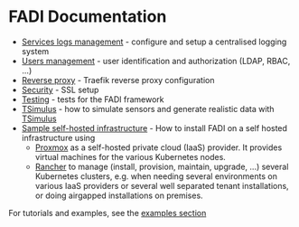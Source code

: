 FADI Documentation
==========

* [Services logs management](LOGGING.md) - configure and setup a centralised logging system
* [Users management](USERMANAGEMENT.md) - user identification and authorization (LDAP, RBAC, ...)
* [Reverse proxy](REVERSEPROXY.md) - Traefik reverse proxy configuration
* [Security](SECURITY.md) - SSL setup
* [Testing](/tests/README.md) - tests for the FADI framework
* [TSimulus](TSIMULUS.md) - how to simulate sensors and generate realistic data with [TSimulus](https://github.com/cetic/TSimulus)
* [Sample self-hosted infrastructure](RANCHER_PROXMOX.md) - How to install FADI on a self hosted infrastructure using 
    * [Proxmox](https://www.proxmox.com/en/) as a self-hosted private cloud (IaaS) provider. It provides virtual machines for the various Kubernetes nodes.
    * [Rancher](https://rancher.com/what-is-rancher/what-rancher-adds-to-kubernetes/) to manage (install, provision, maintain, upgrade, ...) several Kubernetes clusters, e.g. when needing several environments on various IaaS providers or several well separated tenant installations, or doing airgapped installations on premises.
 
For tutorials and examples, see the [examples section](../examples/README.md)
